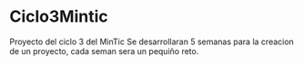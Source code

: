 # Ciclo3Mintic
Proyecto del ciclo 3 del MinTic
Se desarrollaran 5 semanas para la creacion de un proyecto, cada seman sera un pequiño reto.
